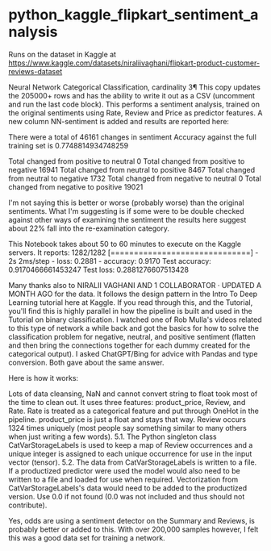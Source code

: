 # python_kaggle_flipkart_sentiment_analysis
Runs on the dataset in Kaggle at https://www.kaggle.com/datasets/niraliivaghani/flipkart-product-customer-reviews-dataset

Neural Network Categorical Classification, cardinality 3¶
This copy updates the 205000+ rows and has the ability to write it out as a CSV (uncomment and run the last code block). This performs a sentiment analysis, trained on the original sentiments using Rate, Review and Price as predictor features. A new column NN-sentiment is added and results are reported here:

There were a total of 46161 changes in sentiment Accuracy against the full training set is 0.7748814934748259

Total changed from positive to neutral 0 Total changed from positive to negative 16941 Total changed from neutral to positive 8467 Total changed from neutral to negative 1732 Total changed from negative to neutral 0 Total changed from negative to positive 19021

I'm not saying this is better or worse (probably worse) than the original sentiments. What I'm suggesting is if some were to be double checked against other ways of examining the sentiment the results here suggest about 22% fall into the re-examination category.

This Notebook takes about 50 to 60 minutes to execute on the Kaggle servers. It reports: 1282/1282 [==============================] - 2s 2ms/step - loss: 0.2881 - accuracy: 0.9170 Test accuracy: 0.9170466661453247 Test loss: 0.2881276607513428

Many thanks also to NIRALII VAGHANI AND 1 COLLABORATOR · UPDATED A MONTH AGO for the data. It follows the design pattern in the Intro To Deep Learning tutorial here at Kaggle. If you read through this, and the Tutorial, you'll find this is highly parallel in how the pipeline is built and used in the Tutorial on binary classification. I watched one of Rob Mulla's videos related to this type of network a while back and got the basics for how to solve the classification problem for negative, neutral, and positive sentiment (flatten and then bring the connections together for each dummy created for the categorical output). I asked ChatGPT/Bing for advice with Pandas and type conversion. Both gave about the same answer.

Here is how it works:

Lots of data cleansing, NaN and cannot convert string to float took most of the time to clean out.
It uses three features: product_price, Review, and Rate.
Rate is treated as a categorical feature and put through OneHot in the pipeline.
product_price is just a float and stays that way.
Review occurs 1324 times uniquely (most people say something similar to many others when just writing a few words).
5.1. The Python singleton class CatVarStorageLabels is used to keep a map of Review occurrences and a unique integer is assigned to each unique occurrence for use in the input vector (tensor). 
5.2. The data from CatVarStorageLabels is written to a file. If a productized predictor were used the model would also need to be written to a file and loaded for use when required. Vectorization from CatVarStorageLabels's data would need to be added to the productized version. Use 0.0 if not found (0.0 was not included and thus should not contribute).

Yes, odds are using a sentiment detector on the Summary and Reviews, is probably better or added to this. With over 200,000 samples however, I felt this was a good data set for training a network.
